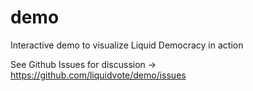 # demo
Interactive demo to visualize Liquid Democracy in action

See Github Issues for discussion -> https://github.com/liquidvote/demo/issues
